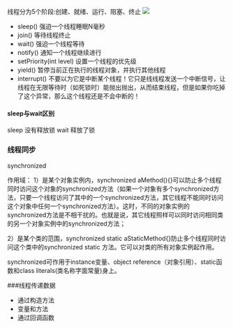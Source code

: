 线程分为5个阶段:创建、就绪、运行、阻塞、终止
![](http://olax25rea.bkt.clouddn.com/20150309140927553.png)


* sleep()  强迫一个线程睡眠N毫秒
* join()   等待线程终止
* wait()   强迫一个线程等待
* notify() 通知一个线程继续进行
* setPriority(int level)  设置一个线程的优先级
* yield()  暂停当前正在执行的线程对象，并执行其他线程
* interrupt()  不要以为它是中断某个线程！它只是线线程发送一个中断信号，让线程在无限等待时（如死锁时）能抛出抛出，从而结束线程，但是如果你吃掉了这个异常，那么这个线程还是不会中断的！

#### sleep与wait区别
  sleep 没有释放锁
  wait  释放了锁


### 线程同步
synchronized

作用域：
1）是某个对象实例内，synchronized aMethod(){}可以防止多个线程同时访问这个对象的synchronized方法（如果一个对象有多个synchronized方法，只要一个线程访问了其中的一个synchronized方法，其它线程不能同时访问这个对象中任何一个synchronized方法）。这时，不同的对象实例的synchronized方法是不相干扰的。也就是说，其它线程照样可以同时访问相同类的另一个对象实例中的synchronized方法；

2）是某个类的范围，synchronized static aStaticMethod{}防止多个线程同时访问这个类中的synchronized static 方法。它可以对类的所有对象实例起作用。 

synchronized可作用于instance变量、object reference（对象引用）、static函数和class literals(类名称字面常量)身上。


###线程传递数据
 * 通过构造方法
 * 变量和方法
 * 通过回调函数
 